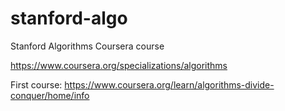 # stanford-algo
Stanford Algorithms Coursera course

https://www.coursera.org/specializations/algorithms

First course:
https://www.coursera.org/learn/algorithms-divide-conquer/home/info
